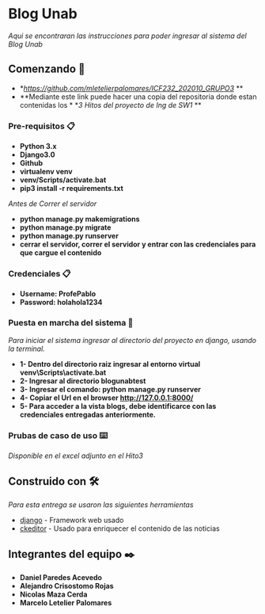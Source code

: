 # Blog Unab

_Aqui se encontraran las instrucciones para poder ingresar al sistema del Blog Unab_

## Comenzando 🚀
* **https://github.com/mletelierpalomares/ICF232_202010_GRUPO3* **
* **Mediante este link puede hacer una copia del repositoria donde estan contenidas los * **3 Hitos del proyecto de Ing de SW1* **


### Pre-requisitos 📋

* **Python 3.x**
* **Django3.0**
* **Github**
* **virtualenv venv**
* **venv/Scripts/activate.bat**
* **pip3 install -r requirements.txt**

_Antes de Correr el servidor_

* **python manage.py makemigrations**
* **python manage.py migrate**
* **python manage.py runserver**
* **cerrar el servidor, correr el servidor y entrar con las credenciales para que cargue el contenido**

### Credenciales 📋
* **Username: ProfePablo**
* **Password: holahola1234**

### Puesta en marcha del sistema 🔧
_Para iniciar el sistema ingresar al directorio del proyecto en django, usando la terminal._

* **1- Dentro del directorio raiz ingresar al entorno virtual venv\Scripts\activate.bat**
* **2- Ingresar al directorio blogunabtest**
* **3- Ingresar el comando: python manage.py runserver**
* **4- Copiar el Url en el browser  http://127.0.0.1:8000/**
* **5- Para acceder a la vista blogs, debe identificarce con las credenciales entregadas anteriormente.**


### Prubas de caso de uso ⌨️
_Disponible en el excel adjunto en el Hito3_


## Construido con 🛠️
_Para esta entrega se usaron las siguientes herramientas_

* [django](https://www.djangoproject.com/) - Framework web usado
* [ckeditor](https://ckeditor.com/) - Usado para enriquecer el contenido de las noticias


## Integrantes del equipo ✒️

* **Daniel Paredes Acevedo**
* **Alejandro Crisostomo Rojas**
* **Nicolas Maza Cerda**
* **Marcelo Letelier Palomares**
